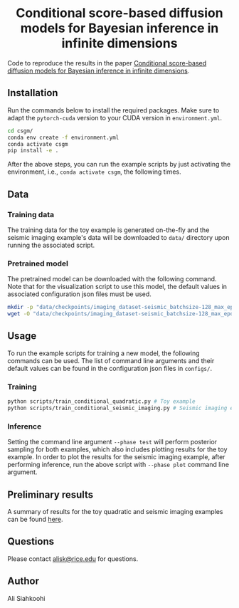 <h1 align="center">Conditional score-based diffusion models for Bayesian inference in infinite dimensions</h1>

Code to reproduce the results in the paper [Conditional score-based diffusion models for Bayesian inference in infinite dimensions](https://papers.nips.cc/paper_files/paper/2023/hash/4c79c359b3c5f077c0b955f93cb0f53e-Abstract-Conference.html).

## Installation

Run the commands below to install the required packages. Make sure to adapt the `pytorch-cuda` version to your CUDA version in `environment.yml`.

```bash
cd csgm/
conda env create -f environment.yml
conda activate csgm
pip install -e .
```

After the above steps, you can run the example scripts by just
activating the environment, i.e., `conda activate csgm`, the
following times.

## Data

### Training data

The training data for the toy example is generated on-the-fly and the seismic imaging example's data will be downloaded to `data/` directory upon running the associated script. 

### Pretrained model

The pretrained model can be downloaded with the following command. Note that for the visualization script to use this model, the default values in associated configuration json files must be used.

```bash
mkdir -p "data/checkpoints/imaging_dataset-seismic_batchsize-128_max_epochs-500_lr-0.002_lr_final-0.0005_nt-500_beta_schedule-linear_hidden_dim-32_modes-24_nlayers-4"
wget -O "data/checkpoints/imaging_dataset-seismic_batchsize-128_max_epochs-500_lr-0.002_lr_final-0.0005_nt-500_beta_schedule-linear_hidden_dim-32_modes-24_nlayers-4/checkpoint_300.pth" "https://www.dropbox.com/scl/fi/ejl7j1yx129y2rfp2eyqk/checkpoint_300.pth?rlkey=hcwqr3zfjsjw6w5oud9he2c9i&dl=0" --no-check-certificate
```

## Usage

To run the example scripts for training a new model, the following commands can be used. The list of command line arguments and their default values can be found in the configuration json files in `configs/`.

### Training

```bash
python scripts/train_conditional_quadratic.py # Toy example
python scripts/train_conditional_seismic_imaging.py # Seismic imaging example
```

### Inference

Setting the command line argument `--phase test` will perform posterior sampling for both examples, which also includes plotting results for the toy example. In order to plot the results for the seismic imaging example, after performing inference, run the above script with `--phase plot` command line argument.


## Preliminary results

A summary of results for the toy quadratic and seismic imaging examples can be found [here](https://www.dropbox.com/scl/fi/7ynmvlxlhrb88kn9epuob/supp.pdf?rlkey=097c13aayrrs7ktahic8egq7q&dl=0).


## Questions

Please contact alisk@rice.edu for questions.

## Author

Ali Siahkoohi





